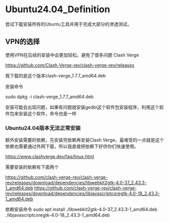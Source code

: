 # Ubuntu24.04_Definition
尝试下载安装所有的Ubuntu工具并用于完成大部分的渗透测试。


## VPN的选择
使用VPN在后续的安装中会更加轻松，避免了很多问题
Clash Verge

https://github.com/Clash-Verge-rev/clash-verge-rev/releases

我下载的是这个版本clash-verge_1.7.7_amd64.deb

安装命令

sudo dpkg -i clash-verge_1.7.7_amd64.deb

安装可能会出现问题，如果有问题就安装gedbi这个软件包安装程序，利用这个软件包来安装这个软件，命令也是一样


### Ubuntu24.04版本无法正常安装
额外安装需要的依赖，先安装完依赖再安装Clash Verge，最难受的一点就是这个依赖也需要通过外网下载，所以我直接把依赖下好供你们快速使用。

https://www.clashverge.dev/faq/linux.html

需要安装的依赖有下面两个

https://github.com/clash-verge-rev/clash-verge-rev/releases/download/dependencies/libwebkit2gtk-4.0-37_2.43.3-1_amd64.deb
https://github.com/clash-verge-rev/clash-verge-rev/releases/download/dependencies/libjavascriptcoregtk-4.0-18_2.43.3-1_amd64.deb

依赖安装命令
sudo apt install ./libwebkit2gtk-4.0-37_2.43.3-1_amd64.deb ./libjavascriptcoregtk-4.0-18_2.43.3-1_amd64.deb
